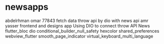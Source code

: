 # newsapps
abdelrhman omar 77843 fetch data throw api by dio with news api
amr yasser frontend and designs app
Using DIO to connect throw API News
flutter_bloc
dio
conditional_builder_null_safety
hexcolor
shared_preferences
webview_flutter
smooth_page_indicator
virtual_keyboard_multi_language


